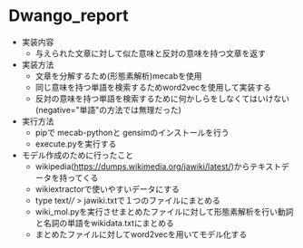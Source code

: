 # Dwango_report
- 実装内容
  - 与えられた文章に対して似た意味と反対の意味を持つ文章を返す
- 実装方法
  - 文章を分解するため(形態素解析)mecabを使用
  - 同じ意味を持つ単語を検索するためword2vecを使用して実装する
  - 反対の意味を持つ単語を検索するために何かしらをしなくてはいけない(negative="単語"の方法では無理だった)
- 実行方法
  - pipで mecab-pythonと gensimのインストールを行う
  - execute.pyを実行する
- モデル作成のために行ったこと
  - wikipedia(https://dumps.wikimedia.org/jawiki/latest/)からテキストデータを持ってくる
  - wikiextractorで使いやすいデータにする
  - type text/*/* > jawiki.txtで１つのファイルにまとめる
  - wiki_mol.pyを実行させまとめたファイルに対して形態素解析を行い動詞と名詞の単語をwikidata.txtにまとめる
  - まとめたファイルに対してword2vecを用いてモデル化する
